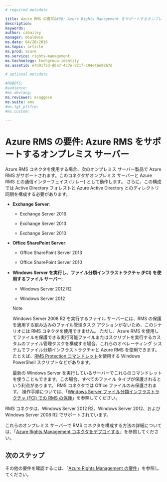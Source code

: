 ```yaml
---
# required metadata

title: Azure RMS の要件&#58; Azure Rights Management をサポートするオンプレミス サーバー | Azure RMS
description:
keywords:
author: cabailey
manager: mbaldwin
ms.date: 04/28/2016
ms.topic: article
ms.prod: azure
ms.service: rights-management
ms.technology: techgroup-identity
ms.assetid: e7d91f2d-d6a7-4c7e-821f-c94e4be9967d

# optional metadata

#ROBOTS:
#audience:
#ms.devlang:
ms.reviewer: esaggese
ms.suite: ems
#ms.tgt_pltfrm:
#ms.custom:

---
```



# Azure RMS の要件: Azure RMS をサポートするオンプレミス サーバー
Azure RMS コネクタを使用する場合、次のオンプレミス サーバー製品で Azure RMS がサポートされます。このコネクタがオンプレミス サーバーと Azure RMS との通信インターフェイス (リレー) として動作します。 さらに、この構成では Active Directory フォレストと Azure Active Directory とのディレクトリ同期を構成する必要があります。

-   **Exchange Server**:

    -   Exchange Server 2016

    -   Exchange Server 2013

    -   Exchange Server 2010

-   **Office SharePoint Server**:

    -   Office SharePoint Server 2013

    -   Office SharePoint Server 2010

-   **Windows Server を実行し、ファイル分類インフラストラクチャ (FCI) を使用するファイル サーバー**:

    -   Windows Server 2012 R2

    -   Windows Server 2012

    > [!NOTE]
    > Windows Server 2008 R2 を実行するファイル サーバーには、RMS の保護を適用する組み込みのファイル管理タスク アクションがないため、このシナリオには RMS コネクタを使用できません。 ただし、Azure RMS を使用してファイルを保護できる実行可能ファイルまたはスクリプトを実行するカスタムのファイル管理タスクを構成する場合、これらのオペレーティング システムでファイル分類インフラストラクチャと Azure RMS を使用できます。 たとえば、[RMS Protection コマンドレット](https://msdn.microsoft.com/library/azure/mt433195.aspx)を使用する Windows PowerShell スクリプトなどがあります。
    > 
    > 最新の Windows Server を実行しているサーバーでこれらのコマンドレットを使うこともできます。この場合、すべてのファイル タイプが保護されるという利点があります。 RMS コネクタでは Office ファイルのみ保護されます。 操作手順については、「[Windows Server ファイル分類インフラストラクチャ &#40;FCI&#41; での RMS の保護](../rms-client/configure-fci.md)」を参照してください。

RMS コネクタは、Windows Server 2012 R2、Windows Server 2012、および Windows Server 2008 R2 でサポートされています。

これらのオンプレミス サーバーで RMS コネクタを構成する方法の詳細については、「[Azure Rights Management コネクタをデプロイする](../deploy-use/deploy-rms-connector.md)」を参照してください。

## 次のステップ
その他の要件を確認するには、「[Azure Rights Management の要件](requirements-azure-rms.md)」を参照してください。


<!--HONumber=Apr16_HO3-->



